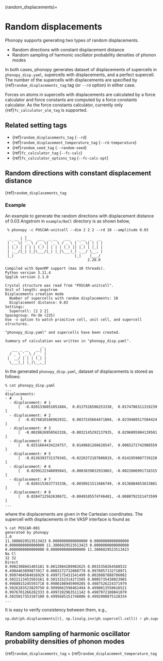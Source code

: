 (random_displacements)=

# Random displacements

Phonopy supports generating two types of random displacements.

- Random directions with constant displacement distance
- Random sampling of harmonic oscillator probability densities of phonon modes

In both cases, phonopy generates dataset of displacements of supercells in
`phonopy_disp.yaml`, supercells with displacements, and a perfect supercell. The
number of the supercells with displacements are specified by
{ref}`random_displacements_tag` tag (or `--rd` option) in either case.

Forces on atoms in supercells with displacements are calculated by a force
calculator and force constants are computed by a force constants calculator. As
the force constants calculator, currently only {ref}`fc_calculator_alm_tag` is
supported.

## Related setting tags

- {ref}`random_displacements_tag` (`--rd`)
- {ref}`random_displacement_temperature_tag` (`--rd-temperature`)
- {ref}`random_seed_tag` (`--random-seed`)
- {ref}`fc_calculator_tag` (`--fc-calc`)
- {ref}`fc_calculator_options_tag` (`--fc-calc-opt`)

## Random directions with constant displacement distance

{ref}`random_displacements_tag`

### Example

An example to generate the random directions with displacement distance of 0.03
Angstrom in `example/NaCl` directory is as shown below,

```
 % phonopy -c POSCAR-unitcell --dim 2 2 2 --rd 10 --amplitude 0.03
         _
  _ __ | |__   ___  _ __   ___   _ __  _   _
 | '_ \| '_ \ / _ \| '_ \ / _ \ | '_ \| | | |
 | |_) | | | | (_) | | | | (_) || |_) | |_| |
 | .__/|_| |_|\___/|_| |_|\___(_) .__/ \__, |
 |_|                            |_|    |___/
                                      2.20.0

Compiled with OpenMP support (max 10 threads).
Python version 3.11.4
Spglib version 2.1.0

Crystal structure was read from "POSCAR-unitcell".
Unit of length: angstrom
Displacements creation mode
  Number of supercells with random displacements: 10
  Displacement distance: 0.03
Settings:
  Supercell: [2 2 2]
Spacegroup: Fm-3m (225)
Use -v option to watch primitive cell, unit cell, and supercell structures.

"phonopy_disp.yaml" and supercells have been created.

Summary of calculation was written in "phonopy_disp.yaml".
                 _
   ___ _ __   __| |
  / _ \ '_ \ / _` |
 |  __/ | | | (_| |
  \___|_| |_|\__,_|
```

In the generated `phonopy_disp.yaml`, dataset of displacements is stored as follows:

```
% cat phonopy_disp.yaml
...
displacements:
- #    1
  - displacement: # 1
      [  -0.0201336051051884,  0.0137526506253330,  0.0174786311319239 ]
  - displacement: # 2
      [  -0.0176810186962932,  0.0037245664471804, -0.0239480517504424 ]
  - displacement: # 3
      [  -0.0028626950563326, -0.0032145292137935,  0.0296895904139501 ]
  - displacement: # 4
      [   0.0251664434224757,  0.0149681266628547,  0.0065272742908559 ]
  - displacement: # 5
      [  -0.0136393731379345, -0.0226372187886819, -0.0141959087739228 ]
  - displacement: # 6
      [   0.0299122348895043, -0.0003839832933863, -0.0022606991718315 ]
  - displacement: # 7
      [  -0.0265153637733336, -0.0030921513486749, -0.0136884653633881 ]
  - displacement: # 8
      [   0.0284712562630672, -0.0049105574746481, -0.0080792321473599 ]
...
```

where the displacements are given in the Cartesian coordinates. The supercell
with displacements in the VASP interface is found as

```
% cat POSCAR-001
generated by phonopy
1.0
11.3806029523513423 0.0000000000000000 0.0000000000000000
0.0000000000000000 11.3806029523513423 0.0000000000000000
0.0000000000000000 0.0000000000000000 11.3806029523513423
Na Cl
32 32
Direct
0.9982308841465181 0.0012084289982625 0.0015358264588532
0.4984463899873917 0.0003272732088778 0.9978957132718971
0.9997484584016929 0.4997175431541499 0.0026087888786082
0.5022113453503161 0.5013152314271505 0.0005735438023965
0.9988015245593718 0.9980108945999205 0.4987526224371979
0.5026283523829750 0.9999662598462494 0.4998013550616521
0.9976701266282333 0.4997282963511142 0.4987972108841070
0.5025017353107100 0.4995685151748806 0.4992900875128334
...
```

It is easy to verify consistency between them, e.g.,

```python
np.dot(ph.displacements[0], np.linalg.inv(ph.supercell.cell)) + ph.supercell.scaled_positions
```

## Random sampling of harmonic oscillator probability densities of phonon modes

{ref}`random_displacements_tag` + {ref}`random_displacement_temperature_tag`

```

```
